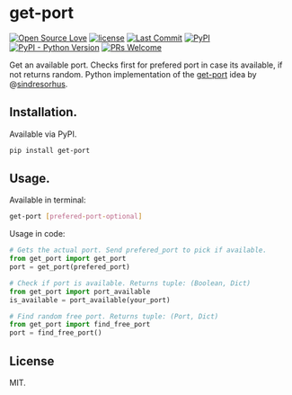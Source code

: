 # get-port
[![Open Source Love](https://badges.frapsoft.com/os/v1/open-source.svg?v=103)](https://github.com/ellerbrock/open-source-badges/)
[![license](https://img.shields.io/github/license/marinko-peso/get-port.svg)](https://github.com/marinko-peso/get-port/blob/master/LICENSE)
[![Last Commit](https://img.shields.io/github/last-commit/marinko-peso/get-port.svg?maxAge=3600)](https://github.com/marinko-peso/get-port/commits/master)
[![PyPI](https://img.shields.io/pypi/v/get-port.svg)](https://pypi.org/project/get-port/)
[![PyPI - Python Version](https://img.shields.io/pypi/pyversions/get-port.svg)](https://pypi.org/project/get-port/)
[![PRs Welcome](https://img.shields.io/badge/PRs-welcome-brightgreen.svg)](http://makeapullrequest.com)

Get an available port. Checks first for prefered port in case its available, if not returns random.
Python implementation of the [get-port](https://github.com/sindresorhus/get-port) idea by @[sindresorhus](https://github.com/sindresorhus/).


## Installation.

Available via PyPI.
```sh
pip install get-port
```


## Usage.

Available in terminal:
```sh
get-port [prefered-port-optional]
```

Usage in code:
```python
# Gets the actual port. Send prefered_port to pick if available.
from get_port import get_port
port = get_port(prefered_port)

# Check if port is available. Returns tuple: (Boolean, Dict)
from get_port import port_available
is_available = port_available(your_port)

# Find random free port. Returns tuple: (Port, Dict)
from get_port import find_free_port
port = find_free_port()
```


## License

MIT.
